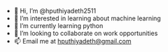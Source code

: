 - 👋 Hi, I’m @hputhiyadeth2511
- 👀 I’m interested in learning about machine learning
- 🌱 I’m currently learning python 
- 💞️ I’m looking to collaborate on work opportunities
- 📫 Email me at hputhiyadeth@gmail.com

<!---
hputhiyadeth2511/hputhiyadeth2511 is a ✨ special ✨ repository because its `README.md` (this file) appears on your GitHub profile.
You can click the Preview link to take a look at your changes.
--->
